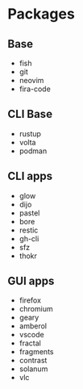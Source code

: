 # Packages

## Base
- fish
- git
- neovim
- fira-code

## CLI Base
- rustup
- volta
- podman

## CLI apps
- glow
- dijo
- pastel
- bore
- restic
- gh-cli
- sfz
- thokr

## GUI apps
- firefox
- chromium
- geary
- amberol
- vscode
- fractal
- fragments
- contrast
- solanum
- vlc
